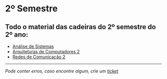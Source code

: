 # 2º Semestre
## Todo o material das cadeiras do 2º semestre do 2º ano:

- [Análise de Sistemas](https://git.tiagorg.pt/TiagoRG/uaveiro-leci/src/branch/main/2ano/2semestre/as)
- [Arquiteturas de Computadores 2](https://git.tiagorg.pt/TiagoRG/uaveiro-leci/src/branch/main/2ano/2semestre/ac2)
- [Redes de Comunicação 2](https://git.tiagorg.pt/TiagoRG/uaveiro-leci/src/branch/main/2ano/2semestre/rc2)

---
*Pode conter erros, caso encontre algum, crie um* [*ticket*](https://github.com/TiagoRG/uaveiro-leci/issues/new)
